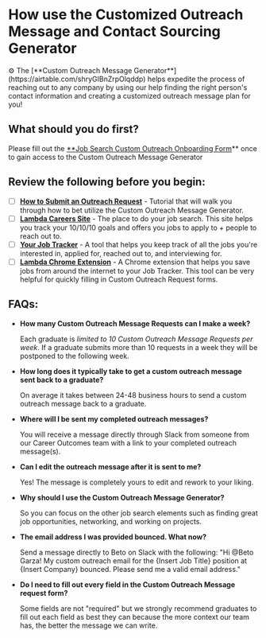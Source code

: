 # How use the Customized Outreach Message and Contact Sourcing Generator

<aside>
⚙️ The [**Custom Outreach Message Generator**](https://airtable.com/shryGIBnZrpOlqddp) helps expedite the process of reaching out to any company by using our help finding the right person's contact information and creating a customized outreach message plan for you!

</aside>

## **What should you do first?**

Please fill out the [**Job Search Custom Outreach Onboarding Form](https://airtable.com/shr7XYi8iY08M5pnG)** once to gain access to the Custom Outreach Message Generator

## Review the following before you begin:

- [ ]  **[How to Submit an Outreach Request](https://www.notion.so/5983de693024407f888d9b8e3694f3f5)** - Tutorial that will walk you through how to bet utilize the Custom Outreach Message Generator.
- [ ]  [**Lambda Careers Site**](https://careers.lambdaschool.com/) - The place to do your job search. This site helps you track your 10/10/10 goals and offers you jobs to apply to + people to reach out to.
- [ ]  [**Your Job Tracker**](https://careers.lambdaschool.com/jobtracker) - A tool that helps you keep track of all the jobs you're interested in, applied for, reached out to, and interviewing for.
- [ ]  [**Lambda Chrome Extension**](https://chrome.google.com/webstore/detail/lambda-school-job-tracker/ckpjfjiebhabcggefamfdpiooknocdac?hl=en-US) - A Chrome extension that helps you save jobs from around the internet to your Job Tracker. This tool can be very helpful for quickly filling in Custom Outreach Request forms.

## FAQs:

- **How many Custom Outreach Message Requests can I make a week?**
    
    Each graduate is *limited to 10 Custom Outreach Message Requests per week*. If a graduate submits more than 10 requests in a week they will be postponed to the following week.
    
- **How long does it typically take to get a custom outreach message sent back to a graduate?**
    
    On average it takes between 24-48 business hours to send a custom outreach message back to a graduate.
    
- **Where will I be sent my completed outreach messages?**
    
    You will receive a message directly through Slack from someone from our Career Outcomes team with a link to your completed outreach message(s).
    
- **Can I edit the outreach message after it is sent to me?**
    
    Yes! The message is completely yours to edit and rework to your liking.
    
- **Why should I use the Custom Outreach Message Generator?**
    
    So you can focus on the other job search elements such as finding great job opportunities, networking, and working on projects.
    
- **The email address I was provided bounced. What now?**
    
    Send a message directly to Beto on Slack with the following:
    "Hi @Beto Garza! My custom outreach email for the {Insert Job Title} position at {Insert Company} bounced. Please send me a valid email address."
    
- **Do I need to fill out every field in the Custom Outreach Message request form?**
    
    Some fields are not "required" but we strongly recommend graduates to fill out each field as best they can because the more context our team has, the better the message we can write.
